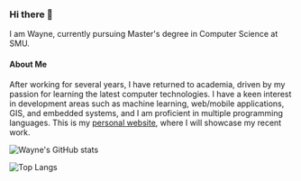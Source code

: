 ### Hi there 👋

I am Wayne, currently pursuing Master's degree in Computer Science at SMU. 

#### About Me
After working for several years, I have returned to academia, driven by my passion for learning the latest computer technologies. I have a keen interest in development areas such as machine learning, web/mobile applications, GIS, and embedded systems, and I am proficient in multiple programming languages. This is my [personal website](https://www.waynej.me), where I will showcase my recent work.

![Wayne's GitHub stats](https://github-readme-stats.vercel.app/api?username=wayne-xyz)


![Top Langs](https://github-readme-stats.vercel.app/api/top-langs/?username=wayne-xyz&layout=compact)

<!--
**livingspring/livingspring** is a ✨ _special_ ✨ repository because its `README.md` (this file) appears on your GitHub profile.

Here are some ideas to get you started:

- 🔭 I’m currently working on ...
- 🌱 I’m currently learning ...
- 👯 I’m looking to collaborate on ...
- 🤔 I’m looking for help with ...
- 💬 Ask me about ...
- 📫 How to reach me: ...
- 😄 Pronouns: ...
- ⚡ Fun fact: ...
-->
